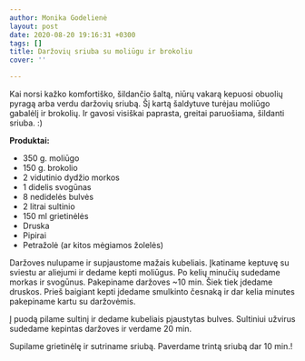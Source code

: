 ```yaml
---
author: Monika Godelienė
layout: post
date: 2020-08-20 19:16:31 +0300
tags: []
title: Daržovių sriuba su moliūgu ir brokoliu
cover: ''

---
```

Kai norsi kažko komfortiško, šildančio šaltą, niūrų vakarą kepuosi obuolių pyragą arba verdu daržovių sriubą. Šį kartą šaldytuve turėjau moliūgo gabalėlį ir brokolių. Ir gavosi visiškai paprasta, greitai paruošiama, šildanti sriuba. :)

**Produktai:**

* 350 g. moliūgo
* 150 g. brokolio 
* 2 vidutinio dydžio morkos
* 1 didelis svogūnas
* 8 nedidelės bulvės
* 2 litrai sultinio
* 150 ml grietinėlės
* Druska
* Pipirai
* Petražolė (ar kitos mėgiamos žolelės)

Daržoves nulupame ir supjaustome mažais kubeliais. Įkatiname keptuvę su sviestu ar aliejumi ir dedame kepti moliūgus. Po kelių minučių sudedame morkas ir svogūnus. Pakepiname daržoves \~10 min. Šiek tiek įdedame druskos. Prieš baigiant kepti įdedame smulkinto česnaką ir dar kelia minutes pakepiname kartu su daržovėmis. 

Į puodą pilame sultinį ir dedame kubeliais pjaustytas bulves. Sultiniui užvirus sudedame kepintas daržoves ir verdame 20 min.

Supilame grietinėlę ir sutriname sriubą. Paverdame trintą sriubą dar 10 min.!